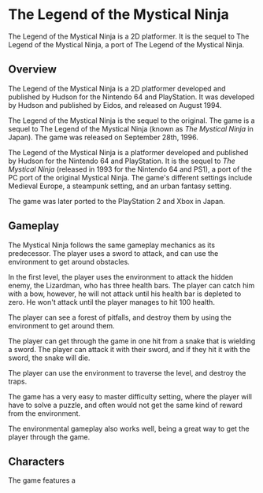 # The Legend of the Mystical Ninja

The Legend of the Mystical Ninja is a 2D platformer. It is the sequel to The Legend of the Mystical Ninja, a port of The Legend of the Mystical Ninja.

## Overview

The Legend of the Mystical Ninja is a 2D platformer developed and published by Hudson for the Nintendo 64 and PlayStation. It was developed by Hudson and published by Eidos, and released on August 1994.

The Legend of the Mystical Ninja is the sequel to the original. The game is a sequel to The Legend of the Mystical Ninja (known as _The Mystical Ninja_ in Japan). The game was released on September 28th, 1996.

The Legend of the Mystical Ninja is a platformer developed and published by Hudson for the Nintendo 64 and PlayStation. It is the sequel to _The Mystical Ninja_ (released in 1993 for the Nintendo 64 and PS1), a port of the PC port of the original Mystical Ninja. The game's different settings include Medieval Europe, a steampunk setting, and an urban fantasy setting.

The game was later ported to the PlayStation 2 and Xbox in Japan.

## Gameplay

The Mystical Ninja follows the same gameplay mechanics as its predecessor. The player uses a sword to attack, and can use the environment to get around obstacles.

In the first level, the player uses the environment to attack the hidden enemy, the Lizardman, who has three health bars. The player can catch him with a bow, however, he will not attack until his health bar is depleted to zero. He won't attack until the player manages to hit 100 health.

The player can see a forest of pitfalls, and destroy them by using the environment to get around them.

The player can get through the game in one hit from a snake that is wielding a sword. The player can attack it with their sword, and if they hit it with the sword, the snake will die.

The player can use the environment to traverse the level, and destroy the traps.

The game has a very easy to master difficulty setting, where the player will have to solve a puzzle, and often would not get the same kind of reward from the environment.

The environmental gameplay also works well, being a great way to get the player through the game.

## Characters

The game features a